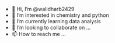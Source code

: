 - 👋 Hi, I’m @walidharb2429
- 👀 I’m interested in chemistry and python
- 🌱 I’m currently learning data analysis
- 💞️ I’m looking to collaborate on ...
- 📫 How to reach me ...

<!---
walidharb2429/walidharb2429 is a ✨ special ✨ repository because its `README.md` (this file) appears on your GitHub profile.
You can click the Preview link to take a look at your changes.
--->
